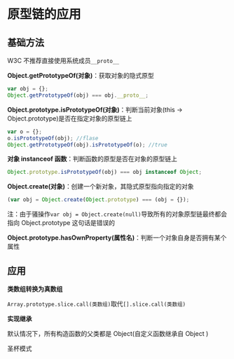 # 原型链的应用

## 基础方法

W3C 不推荐直接使用系统成员`__proto__`

**Object.getPrototypeOf(对象)**：获取对象的隐式原型

```js
var obj = {};
Object.getPrototypeOf(obj) === obj.__proto__;
```

**Object.prototype.isPrototypeOf(对象)**：判断当前对象(this -> Object.prototype)是否在指定对象的原型链上

```js
var o = {};
o.isPrototypeOf(obj); //flase
Object.getPrototypeOf(obj).isPrototypeOf(o); //true
```

**对象 instanceof 函数**：判断函数的原型是否在对象的原型链上

```js
Object.prototype.isPrototypeOf(obj) === obj instanceof Object;
```

**Object.create(对象)**：创建一个新对象，其隐式原型指向指定的对象

```js
(var obj = Object.create(Object.prototype) === (obj = {});
```

注：由于骚操作`var obj = Object.create(null)`导致所有的对象原型链最终都会指向 Object.prototype 这句话是错误的

**Object.prototype.hasOwnProperty(属性名)**：判断一个对象自身是否拥有某个属性

## 应用

**类数组转换为真数组**

`Array.prototype.slice.call(类数组)`取代`[].slice.call(类数组)`

**实现继承**

默认情况下，所有构造函数的父类都是 Object(自定义函数继承自 Object )

圣杯模式
